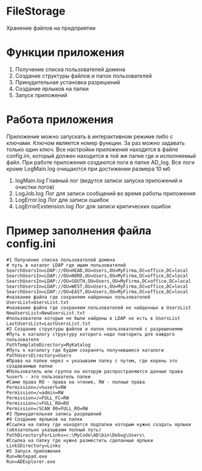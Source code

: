 # FileStorage
Хранение файлов на предприятии
# Функции приложения
1. Получение списка пользователей домена
2. Создание структуры файлов и папок пользователей
3. Принудительная установка разрешений
4. Создание ярлыков на папки
5. Запуск приложений
# Работа приложения
Приложение можно запускать в интерактивном режиме либо с ключами. Ключом является номер функции. За раз можно задавать только один ключ. Все настройки приложения находятся в файле config.ini, который должен находится в той же папке где и исполняемый файл. При работе приложения создаются логи в папке AD_log. Все логи кроме LogMain.log очищаются при достижении размера 10 мб
1. logMain.log    Главный лог (ведутся записи запуска приложений и очистки логов)
2. LogJob.log     Лог для записи сообщений во время работы приложения
3. LogError.log   Лог для записи ошибок
4. LogErrorExstension.log   Лог для записи критических ошибок
# Пример заполнения файла config.ini
```
#1 Получение списка пользователей домена
# путь в каталог LDAP где ищем пользователей
SearchUsersIn=LDAP://OU=HEAD,OU=Users,OU=MyFirma,DC=office,DC=local
SearchUsersIn=LDAP://OU=NORD,OU=Users,OU=MyFirma,DC=office,DC=local
SearchUsersIn=LDAP://OU=SOUTH,OU=Users,OU=MyFirma,DC=office,DC=local
SearchUsersIn=LDAP://OU=WEST,OU=Users,OU=MyFirma,DC=office,DC=local
SearchUsersIn=LDAP://OU=EAST,OU=Users,OU=MyFirma,DC=office,DC=local
#название файла где сохраняем найденных пользователей
UsersList=UsersList.txt
#название файла где сохраняем пользователей не найденных в UsersList
NewUsersList=NewUsersList.txt
#пользователи которые не были найдены в LDAP но есть в UsersList
LastUsersList=LastUsersList.txt
#2 Создание структуры файлов и папок пользователей с разрешениями
#Путь к каталогу структуру которого надо повторить для каждого пользователя
PathTemplateDirectory=MyKatalog
#Путь к каталогу где будем сохранять получившиеся каталоги
PathUsersDirectory=Users
#Права на папки через = указываем папку с путем, где корень это создаваемые папки
#Пользователь или группа на которую распространяются данные права %user% - это пользователь папки
#Сами права RO - права на чтение, RW - полные права
Permission=/=%user%=RW
Permission=/=admin=RW
Permission=/=FULL_FC=RW
Permission=/=FULL_RO=RO
Permission=/SCAN 00=FULL_RO=RW
#3 Принудительная запись разрешений
#4 Создание ярлыков на папки
#Ссылка на папку где находятся подпапки которым нужно создать ярлыки (обязательно указываем полный путь)
PathDirectoryForLinks=c:\MyCode\AD\bin\Debug\Users\
#Ссылка на папку где нужно разместить сделанные ярлыки 
LinkSDirectory=Links
#5 Запуск приложения
Run=Notepad.exe
Run=ADExplorer.exe
```
